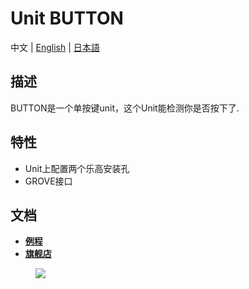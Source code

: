 # Unit BUTTON

中文 | [English](/en/product_documents/units/unit_button) | [日本語](ja/product_documents/units/unit_button)

## 描述

BUTTON是一个单按键unit，这个Unit能检测你是否按下了.

## 特性

-  Unit上配置两个乐高安装孔
-  GROVE接口

## 文档

- **[例程](zh_CN/file_to_display_null)**
- **[旗舰店](https://www.aliexpress.com/store/product/M5Stack-Official-Mini-Button-Unit-for-ESP32-Arduino-Micropython-Development-Kit-with-GROVE-GPIO-Port-Blockly/3226069_32921805637.html?spm=a2g1x.12024536.productList_2187621.8)**

<figure>
    <img src="assets/img/product_pics/units/M5GO_Unit_button.png">
</figure>